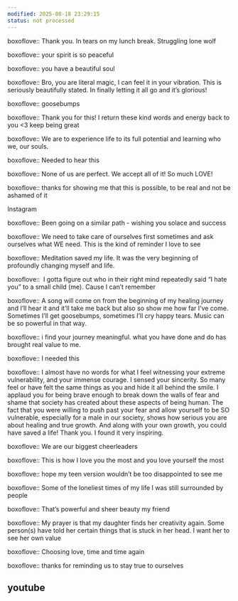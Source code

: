 ```yaml
---
modified: 2025-08-18 23:29:15
status: not processed
---
```


boxoflove:: Thank you. In tears on my lunch break. Struggling lone wolf

boxoflove:: your spirit is so peaceful

boxoflove:: you have a beautiful soul

boxoflove:: Bro, you are literal magic, I can feel it in your vibration. This is seriously beautifully stated. In finally letting it all go and it’s glorious!

boxoflove:: goosebumps

boxoflove:: Thank you for this! I return these kind words and energy back to you <3 keep being great

boxoflove:: We are to experience life to its full potential and learning who we, our souls.

boxoflove:: Needed to hear this

boxoflove:: None of us are perfect. We accept all of it! So much LOVE!

boxoflove:: thanks for showing me that this is possible, to be real and not be ashamed of it

Instagram

boxoflove:: Been going on a similar path - wishing you solace and success

boxoflove:: We need to take care of ourselves first sometimes and ask ourselves what WE need. This is the kind of reminder I love to see

boxoflove:: Meditation saved my life. It was the very beginning of profoundly changing myself and life.

boxoflove::  I gotta figure out who in their right mind repeatedly said “I hate you” to a small child (me). Cause I can’t remember

boxoflove:: A song will come on from the beginning of my healing journey and I’ll hear it and it’ll take me back but also so show me how far I’ve come. Sometimes I’ll get goosebumps, sometimes I’ll cry happy tears. Music can be so powerful in that way.

boxoflove:: i find your journey meaningful. what you have done and do has brought real value to me.

boxoflove:: I needed this

boxoflove:: I almost have no words for what I feel witnessing your extreme vulnerability, and your immense courage. I sensed your sincerity. So many feel or have felt the same things as you and hide it all behind the smile. I applaud you for being brave enough to break down the walls of fear and shame that society has created about these aspects of being human. The fact that you were willing to push past your fear and allow yourself to be SO vulnerable, especially for a male in our society, shows how serious you are about healing and true growth. And along with your own growth, you could have saved a life! Thank you. I found it very inspiring.

boxoflove:: We are our biggest cheerleaders

boxoflove:: This is how I love you the most and you love yourself the most

boxoflove:: hope my teen version wouldn’t be too disappointed to see me

boxoflove:: Some of the loneliest times of my life I was still surrounded by people

boxoflove:: That’s powerful and sheer beauty my friend

boxoflove:: My prayer is that my daughter finds her creativity again. Some person(s) have told her certain things that is stuck in her head. I want her to see her own value

boxoflove:: Choosing love, time and time again

boxoflove:: thanks for reminding us to stay true to ourselves

## youtube
